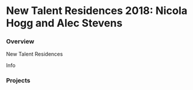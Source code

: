 New Talent Residences 2018: Nicola Hogg and Alec Stevens
==

### Overview
New Talent Residences

Info

### Projects
